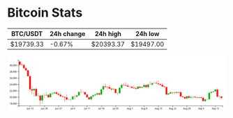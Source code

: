 # Bitcoin Stats

BTC/USDT|24h change|24h high|24h low|
|---|---|---|---|
|$19739.33|-0.67%|$20393.37|$19497.00|

<img src="./chart.svg">
